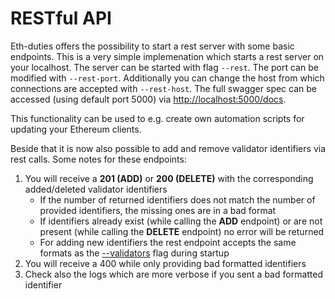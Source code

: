 # RESTful API

Eth-duties offers the possibility to start a rest server with some basic endpoints. This is a very simple implemenation which starts a rest server on your localhost. The server can be started with flag `--rest`. The port can be modified with `--rest-port`. Additionally you can change the host from which connections are accepted with `--rest-host`. The full swagger spec can be accessed (using default port 5000) via [http://localhost:5000/docs](http://localhost:5000/docs).

This functionality can be used to e.g. create own automation scripts for updating your Ethereum clients.

Beside that it is now also possible to add and remove validator identifiers via rest calls. Some notes for these endpoints:

1. You will receive a **201 (ADD)** or **200 (DELETE)** with the corresponding added/deleted validator identifiers
    * If the number of returned identifiers does not match the number of provided identifiers, the missing ones are in a bad format
    * If identifiers already exist (while calling the **ADD** endpoint) or are not present (while calling the **DELETE** endpoint) no error will be returned
    * For adding new identifiers the rest endpoint accepts the same formats as the [--validators](./validator-identifiers.md/#accepted-formats) flag during startup
1. You will receive a 400 while only providing bad formatted identifiers
1. Check also the logs which are more verbose if you sent a bad formatted identifier
